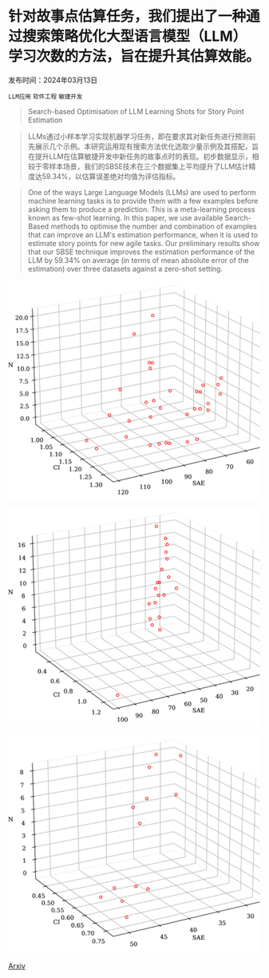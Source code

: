 # 针对故事点估算任务，我们提出了一种通过搜索策略优化大型语言模型（LLM）学习次数的方法，旨在提升其估算效能。

发布时间：2024年03月13日

`LLM应用` `软件工程` `敏捷开发`

> Search-based Optimisation of LLM Learning Shots for Story Point Estimation

> LLMs通过小样本学习实现机器学习任务，即在要求其对新任务进行预测前先展示几个示例。本研究运用现有搜索方法优化选取少量示例及其搭配，旨在提升LLM在估算敏捷开发中新任务的故事点时的表现。初步数据显示，相较于零样本场景，我们的SBSE技术在三个数据集上平均提升了LLM估计精度达59.34%，以估算误差绝对均值为评估指标。

> One of the ways Large Language Models (LLMs) are used to perform machine learning tasks is to provide them with a few examples before asking them to produce a prediction. This is a meta-learning process known as few-shot learning. In this paper, we use available Search-Based methods to optimise the number and combination of examples that can improve an LLM's estimation performance, when it is used to estimate story points for new agile tasks. Our preliminary results show that our SBSE technique improves the estimation performance of the LLM by 59.34% on average (in terms of mean absolute error of the estimation) over three datasets against a zero-shot setting.

![针对故事点估算任务，我们提出了一种通过搜索策略优化大型语言模型（LLM）学习次数的方法，旨在提升其估算效能。](../../../paper_images/2403.08430/x1.png)

![针对故事点估算任务，我们提出了一种通过搜索策略优化大型语言模型（LLM）学习次数的方法，旨在提升其估算效能。](../../../paper_images/2403.08430/x2.png)

![针对故事点估算任务，我们提出了一种通过搜索策略优化大型语言模型（LLM）学习次数的方法，旨在提升其估算效能。](../../../paper_images/2403.08430/x3.png)

[Arxiv](https://arxiv.org/abs/2403.08430)